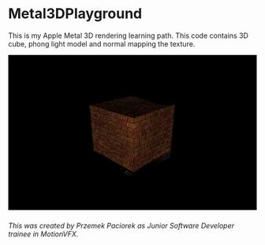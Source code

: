# Metal3DPlayground

This is my Apple Metal 3D rendering learning path. This code contains 3D cube, phong light model and normal mapping the texture.

<img src="ProgramOutput.png">

###### This was created by Przemek Paciorek as Junior Software Developer trainee in MotionVFX.
